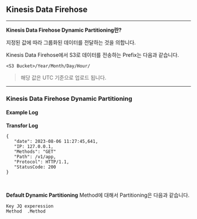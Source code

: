 ## Kinesis Data Firehose
---
**Kinesis Data Firehose Dynamic Partitioning란?**

지정된 값에 따라 그룹화된 데이터를 전달하는 것을 의합니다.

Kinesis Data Firehose에서 S3로 데이터를 전송하는 Prefix는 다음과 같습니다.
```
<S3 Bucket>/Year/Month/Day/Hour/
```
> 해당 값은 UTC 기준으로 업로드 됩니다.

---
### Kinesis Data Firehose Dynamic Partitioning
#### Example Log
**Transfor Log**
```
{
   "date": 2023-08-06 11:27:45,641,
   "IP: 127.0.0.1,
   "Methods": "GET"
   "Path": /v1/app,
   "Protocol": HTTP/1.1,
   "StatusCode: 200
}
```

<br>

**Default Dynamic Partitioning**
Method에 대해서 Partitioning은 다음과 같습니다.
```
Key	JQ experession
Method	.Method
```